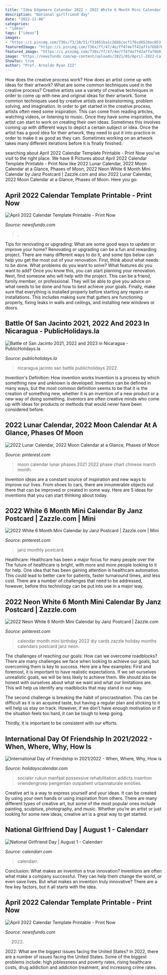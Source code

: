 ```yaml
---
title: "Idea Edgemere Calendar 2022 ~ 2022 White 6 Month Mini Calendar By Janz Postcard"
description: "National girlfriend day"
date: "2022-11-06"
categories:
- "ideas"
tags: ["ideas"]
images:
- "https://i.pinimg.com/736x/f3/10/51/f31051ba1c26bbcecf176cd6520ac053.jpg"
featuredImage: "https://i.pinimg.com/736x/ff/47/4e/ff474e7f42affa76b87b0c758a30d69e.jpg"
featured_image: "https://i.pinimg.com/736x/ff/47/4e/ff474e7f42affa76b87b0c758a30d69e.jpg"
image: "https://newsfundo.com/wp-content/uploads/2021/05/April-2022-Calendar-768x543.jpg"
ShowToc: true
author: "Prof. Arnoldo Ryan III"
---
```



How does the creative process work? How does an artist come up with ideas for their artwork? What are some common techniques used in the creative process?
Creative artists use a variety of creative techniques in order to come up with new and original ideas for their artwork. Some common techniques used by creative artists are brainstorming, problem solving, and imagination. In order to get started in the creative process, artists often need some inspiration. This can come from reading articles, watching videos, or listening to music. Once they have some inspiration, the artist can start to work on creating their own ideas. Sometimes this involves coming up with different ways to depict a certain subject or idea. Once the artist has a good idea for their artwork, they need to put it into practice in order to make it as good as they can. Sometimes working on an artwork takes many different iterations before it is finally finished.

	

		
searching about April 2022 Calendar Template Printable - Print Now you've visit to the right place. We have 8 Pictures about April 2022 Calendar Template Printable - Print Now like 2022 Lunar Calendar, 2022 Moon Calendar at a Glance, Phases of Moon, 2022 Neon White 6 Month Mini Calendar by Janz Postcard | Zazzle.com and also 2022 Lunar Calendar, 2022 Moon Calendar at a Glance, Phases of Moon. Here you go:
		
    
## April 2022 Calendar Template Printable - Print Now

<img loading=lazy src="https://newsfundo.com/wp-content/uploads/2021/05/April-2022-Calendar-768x543.jpg" onerror="this.onerror=null;this.src='https://tse1.mm.bing.net/th?id=OIP.ivRF2E4sdmL51jB9hQ93QAHaFP&amp;pid=15.1';" alt="April 2022 Calendar Template Printable - Print Now">

_Source: newsfundo.com_

>. 

	

Tips for renovating or upgrading: What are some good ways to update or improve your home?
Renovating or upgrading can be a fun and rewarding project. There are many different ways to do it, and some tips below can help you get the most out of your renovation. First, think about what needs to be done. What problems do you want to solve? What features do you want to add? Once you know this, you can start planning your renovation. Next, find someone who will help with the project. This can be a friend, family member, or professional. They will be able to give you advice on what needs to be done and how to best achieve your goals. Finally, make sure that everything is installed properly before starting any repairs or installations. This includes making sure that gutters are functioning properly, fixing leaks in walls and ceilings, and installing new windows or doors.

    
## Battle Of San Jacinto 2021, 2022 And 2023 In Nicaragua - PublicHolidays.la

<img loading=lazy src="https://publicholidays.la/wp-content/uploads/2018/05/LA_Nicaragua_BattleSanJacinto_Output.jpg" onerror="this.onerror=null;this.src='https://tse1.mm.bing.net/th?id=OIP.6CeccGMAtlRlHX-ZXoFu9AHaDF&amp;pid=15.1';" alt="Battle of San Jacinto 2021, 2022 and 2023 in Nicaragua - PublicHolidays.la">

_Source: publicholidays.la_

>nicaragua jacinto san battle publicholidays 2022. 

	

Invention's Definition: How invention works
Invention is a process by which something new and unknown is developed. Invention can be defined in many ways, but the most common definition seems to be that it is the creation of something new, whether it is an invention of a new product or a new way of doing something. Inventors are often creative minds who come up with ideas for products or methods that would never have been considered before.

    
## 2022 Lunar Calendar, 2022 Moon Calendar At A Glance, Phases Of Moon

<img loading=lazy src="https://i.pinimg.com/736x/ff/47/4e/ff474e7f42affa76b87b0c758a30d69e.jpg" onerror="this.onerror=null;this.src='https://tse4.mm.bing.net/th?id=OIP.JhoyiFGB9yu5fAVndIKPZQHaHa&amp;pid=15.1';" alt="2022 Lunar Calendar, 2022 Moon Calendar at a Glance, Phases of Moon">

_Source: pinterest.com_

>moon calendar lunar phases 2021 2022 phase chart chinese march month. 

	

Invention ideas are a constant source of inspiration and new ways to improve our lives. From shoes to cars, there are innumerable objects out there that can be improved or created in some way. Here are 5 ideas for inventions that you can start thinking about today.

    
## 2022 White 6 Month Mini Calendar By Janz Postcard | Zazzle.com | Mini

<img loading=lazy src="https://i.pinimg.com/736x/f2/11/f1/f211f10ac54cbe9bf7ca242256a186f9.jpg" onerror="this.onerror=null;this.src='https://tse4.mm.bing.net/th?id=OIP.I4932g80P3Laq7IXPr0kfQHaHa&amp;pid=15.1';" alt="2022 White 6 Month Mini Calendar by Janz Postcard | Zazzle.com | Mini">

_Source: pinterest.com_

>janz monthly postcard. 

	

Healthcare: Healthcare has been a major focus for many people over the
The future of healthcare is bright, with more and more people looking to it for help. One idea that has been gaining attention is healthcare automation. This could lead to better care for patients, faster turnaround times, and less cost. There are a number of challenges that need to be addressed, however, before this technology can be put into use in a major way.

    
## 2022 Neon White 6 Month Mini Calendar By Janz Postcard | Zazzle.com

<img loading=lazy src="https://i.pinimg.com/736x/f3/10/51/f31051ba1c26bbcecf176cd6520ac053.jpg" onerror="this.onerror=null;this.src='https://tse4.mm.bing.net/th?id=OIP.7mWx4Ws3bGm4H7FUXWzz4QHaHa&amp;pid=15.1';" alt="2022 Neon White 6 Month Mini Calendar by Janz Postcard | Zazzle.com">

_Source: pinterest.com_

>calendar month mini birthday 2022 diy cards zazzle holiday months calendars postcard janz neon. 

	

The challenges of reaching our goals: How can we overcome roadblocks?
There are many challenges we face when looking to achieve our goals, but overcoming them is key to success. Here are a few examples:
First and foremost, it is important to have realistic expectations. If we set ourselves unrealistic goals, we will be less likely to achieve them. We should also be honest with ourselves about what we want and what our limitations are. This will help us identify any roadblocks that may stand in our way.

The second challenge is breaking the habit of procrastination. This can be difficult as it is an acquired taste, but having a regular plan and sticking to it will help us stay on track. However, if we don’t have enough motivation or if the situation feels too hard, it can be tough to keep going.

Thirdly, it is important to be consistent with our efforts.

    
## International Day Of Friendship In 2021/2022 - When, Where, Why, How Is

<img loading=lazy src="https://www.holidayscalendar.com/wp-content/uploads/2017/04/International-Day-of-Friendship_pixabay_1339261_1280.jpg" onerror="this.onerror=null;this.src='https://tse1.mm.bing.net/th?id=OIP.vGP9OoRPS1gSS0JaoBkRswHaE7&amp;pid=15.1';" alt="International Day of Friendship in 2021/2022 - When, Where, Why, How is">

_Source: holidayscalendar.com_

>socialer rukun manfaat possessive rehabilitation addicts insertion vriendengroep pengertian outpatient urbannaturale emoties. 

	

Creative art is a way to express yourself and your ideas. It can be created by using your own hands or using inspiration from others. There are many different types of creative art, but some of the most popular ones include painting, sculpture, photography, and music. Whether you’re an artist or just looking for some new ideas, creative art is a great way to get started.

    
## National Girlfriend Day | August 1 - Calendarr

<img loading=lazy src="https://s.calendarr.com/upload/67/e8/national-girlfriend-day-f.png?t=1628572140" onerror="this.onerror=null;this.src='https://tse2.mm.bing.net/th?id=OIP.UNIL6EiczyMPje_l1pGJtQHaD4&amp;pid=15.1';" alt="National Girlfriend Day | August 1 - Calendarr">

_Source: calendarr.com_

>calendarr. 

	

Conclusion: What makes an invention a true innovation?
Inventions are often what make a company successful. They can help them change the world, or even save lives. But what makes an invention truly innovative? There are a few key factors, but it all starts with the idea.

    
## April 2022 Calendar Template Printable - Print Now

<img loading=lazy src="https://newsfundo.com/wp-content/uploads/2021/05/Printable-April-2022-Calendar.jpg" onerror="this.onerror=null;this.src='https://tse3.mm.bing.net/th?id=OIP.a630UZe9atay9TtTm1RnwAHaFP&amp;pid=15.1';" alt="April 2022 Calendar Template Printable - Print Now">

_Source: newsfundo.com_

>2022. 

	

2022: What are the biggest issues facing the United States?
In 2022, there are a number of issues facing the United States. Some of the biggest problems include: high joblessness and poverty rates, rising healthcare costs, drug addiction and addiction treatment, and increasing crime rates.

